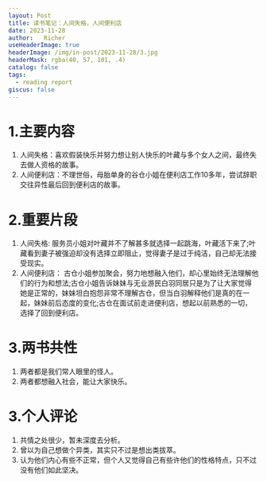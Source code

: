 ```yaml
---
layout: Post
title: 读书笔记：人间失格，人间便利店
date: 2023-11-28
author:   Richer 
useHeaderImage: true
headerImage: /img/in-post/2023-11-28/3.jpg
headerMask: rgba(40, 57, 101, .4)
catalog: false
tags: 
  - reading report
giscus: false  
---
```


# 1.主要内容
1. 人间失格：喜欢假装快乐并努力想让别人快乐的叶藏与多个女人之间，最终失去做人资格的故事。
2. 人间便利店：不理世俗，母胎单身的谷仓小姐在便利店工作10多年，尝试辞职交往异性最后回到便利店的故事。
# 2.重要片段
1. 人间失格: 服务员小姐对叶藏并不了解甚多就选择一起跳海，叶藏活下来了;叶藏看到妻子被强迫却没有选择立即阻止，觉得妻子是过于纯洁，自己却无法接受现实。
2. 人间便利店： 古仓小姐参加聚会，努力地想融入他们，却心里始终无法理解他们的行为和想法;古仓小姐告诉妹妹与无业游民白羽同居只是为了让大家觉得她是正常的，妹妹坦白抱怨非常不理解古仓，但当白羽解释他们是真的在一起，妹妹前后态度的变化;古仓在面试前走进便利店，想起以前熟悉的一切，选择了回到便利店。
# 3.两书共性
1. 两者都是我们常人眼里的怪人。
2. 两者都想融入社会，能让大家快乐。
# 3.个人评论
1. 共情之处很少，暂未深度去分析。
2. 曾以为自己想做个异类，其实只不过是想出类拔萃。
3. 认为他们内心有些不正常，但个人又觉得自己有些许他们的性格特点，只不过没有他们如此坚决。







